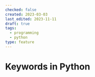 ```yaml
---
checked: false
created: 2023-03-03
last_edited: 2023-11-11
draft: true
tags:
  - programming
  - python
type: feature
---
```

# Keywords in Python
